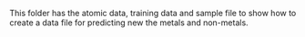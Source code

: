 This folder has the atomic data, training data and sample file to show how to create a data file for predicting new the metals and non-metals.
